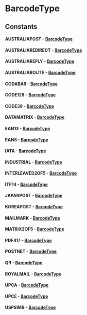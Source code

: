 # BarcodeType
## Constants
#### AUSTRALIAPOST - [BarcodeType](BarcodeType.html)
#### AUSTRALIAREDIRECT - [BarcodeType](BarcodeType.html)
#### AUSTRALIAREPLY - [BarcodeType](BarcodeType.html)
#### AUSTRALIAROUTE - [BarcodeType](BarcodeType.html)
#### CODABAR - [BarcodeType](BarcodeType.html)
#### CODE128 - [BarcodeType](BarcodeType.html)
#### CODE39 - [BarcodeType](BarcodeType.html)
#### DATAMATRIX - [BarcodeType](BarcodeType.html)
#### EAN13 - [BarcodeType](BarcodeType.html)
#### EAN8 - [BarcodeType](BarcodeType.html)
#### IATA - [BarcodeType](BarcodeType.html)
#### INDUSTRIAL - [BarcodeType](BarcodeType.html)
#### INTERLEAVED2OF5 - [BarcodeType](BarcodeType.html)
#### ITF14 - [BarcodeType](BarcodeType.html)
#### JAPANPOST - [BarcodeType](BarcodeType.html)
#### KOREAPOST - [BarcodeType](BarcodeType.html)
#### MAILMARK - [BarcodeType](BarcodeType.html)
#### MATRIX2OF5 - [BarcodeType](BarcodeType.html)
#### PDF417 - [BarcodeType](BarcodeType.html)
#### POSTNET - [BarcodeType](BarcodeType.html)
#### QR - [BarcodeType](BarcodeType.html)
#### ROYALMAIL - [BarcodeType](BarcodeType.html)
#### UPCA - [BarcodeType](BarcodeType.html)
#### UPCE - [BarcodeType](BarcodeType.html)
#### USPSIMB - [BarcodeType](BarcodeType.html)
